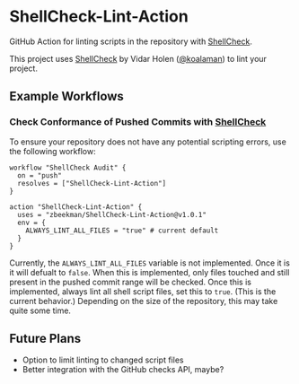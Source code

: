 # ShellCheck-Lint-Action

GitHub Action for linting scripts in the repository with [ShellCheck].

This project uses [ShellCheck] by Vidar Holen ([@koalaman]) to lint your project.

## Example Workflows

### Check Conformance of Pushed Commits with [ShellCheck]

To ensure your repository does not have any potential scripting errors, use the following workflow:

```workflow
workflow "ShellCheck Audit" {
  on = "push"
  resolves = ["ShellCheck-Lint-Action"]
}

action "ShellCheck-Lint-Action" {
  uses = "zbeekman/ShellCheck-Lint-Action@v1.0.1"
  env = {
    ALWAYS_LINT_ALL_FILES = "true" # current default
  }
}
```

Currently, the `ALWAYS_LINT_ALL_FILES` variable is not implemented. Once it is it will defualt to
`false`. When this is implemented, only files touched and still present in the pushed commit range
will be checked. Once this is implemented, always lint all shell script files, set this to
`true`. (This is the current behavior.) Depending on the size of the repository, this may take quite
some time.

## Future Plans

  - Option to limit linting to changed script files
  - Better integration with the GitHub checks API, maybe?


[ShellCheck]: https://www.shellcheck.net
[@koalaman]: https://github.com/koalaman
